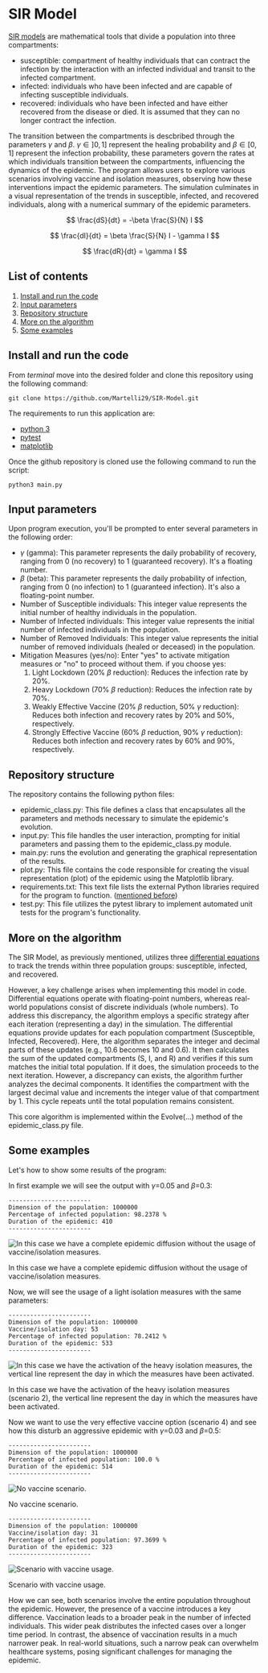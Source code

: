 # SIR Model

[SIR models](https://en.wikipedia.org/wiki/Compartmental_models_in_epidemiology) are mathematical tools that divide a population into three compartments:

- susceptible: compartment of healthy individuals that can contract the infection by the interaction with an infected individual and transit to the infected compartment.
- infected: individuals who have been infected and are capable of infecting susceptible individuals.
- recovered: individuals who have been infected and have either recovered from the disease or died. It is assumed that they can no longer contract the infection.

The transition between the compartments is descbribed through the parameters $\gamma$ and $\beta$.
$\gamma \in ]0,1]$ represent the healing probability and $\beta \in [0,1]$ represent the infection probability, these parameters govern the rates at which individuals transition between the compartments, influencing the dynamics of the epidemic.
The program allows users to explore various scenarios involving vaccine and isolation measures, observing how these interventions impact the epidemic parameters. The simulation culminates in a visual representation of the trends in susceptible, infected, and recovered individuals, along with a numerical summary of the epidemic parameters.

$$
\frac{dS}{dt} = -\beta \frac{S}{N} I
$$

$$
\frac{dI}{dt} = \beta \frac{S}{N} I - \gamma I
$$

$$
\frac{dR}{dt} = \gamma I
$$

## List of contents

1. [Install and run the code](https://github.com/Martelli29/SIR-Model#Install-and-run-the-code)
2. [Input parameters](https://github.com/Martelli29/SIR-Model#Input-parameters)
3. [Repository structure](https://github.com/Martelli29/SIR-Model#Repository-structure)
4. [More on the algorithm](https://github.com/Martelli29/SIR-Model#More-on-the-algorithm)
5. [Some examples](https://github.com/Martelli29/SIR-Model#Some-examples)

## Install and run the code

From _terminal_ move into the desired folder and clone this repository using the following command:

```shell
git clone https://github.com/Martelli29/SIR-Model.git
```

The requirements to run this application are:

- [python 3](https://www.python.org)
- [pytest](https://docs.pytest.org)
- [matplotlib](https://matplotlib.org)

Once the github repository is cloned use the following command to run the script:

```shell
python3 main.py
```

## Input parameters

Upon program execution, you'll be prompted to enter several parameters in the following order:

- $\gamma$ (gamma): This parameter represents the daily probability of recovery, ranging from 0 (no recovery) to 1 (guaranteed recovery). It's a floating number.
- $\beta$ (beta): This parameter represents the daily probability of infection, ranging from 0 (no infection) to 1 (guaranteed infection). It's also a floating-point number.
- Number of Susceptible individuals: This integer value represents the initial number of healthy individuals in the population.
- Number of Infected individuals: This integer value represents the initial number of infected individuals in the population.
- Number of Removed Individuals: This integer value represents the initial number of removed individuals (healed or deceased) in the population.
- Mitigation Measures (yes/no): Enter "yes" to activate mitigation measures or "no" to proceed without them.
    if you choose yes:
    1. Light Lockdown (20% $\beta$ reduction): Reduces the infection rate by 20%.
    2. Heavy Lockdown (70% $\beta$ reduction): Reduces the infection rate by 70%.
    3. Weakly Effective Vaccine (20% $\beta$ reduction, 50% $\gamma$ reduction): Reduces both infection and recovery rates by 20% and 50%, respectively.
    4. Strongly Effective Vaccine (60% $\beta$ reduction, 90% $\gamma$ reduction): Reduces both infection and recovery rates by 60% and 90%, respectively.

## Repository structure

The repository contains the following python files:

- epidemic_class.py: This file defines a class that encapsulates all the parameters and methods necessary to simulate the epidemic's evolution.
- input.py: This file handles the user interaction, prompting for initial parameters and passing them to the epidemic_class.py module.
- main.py: runs the evolution and generating the graphical representation of the results.
- plot.py: This file contains the code responsible for creating the visual representation (plot) of the epidemic using the Matplotlib library.
- requirements.txt: This text file lists the external Python libraries required for the program to function. ([mentioned before](https://github.com/Martelli29/SIR-Model#Install-and-run-the-code))
- test.py: This file utilizes the pytest library to implement automated unit tests for the program's functionality.

## More on the algorithm

The SIR Model, as previously mentioned, utilizes three [differential equations](https://github.com/Martelli29/SIR-Model) to track the trends within three population groups: susceptible, infected, and recovered.

However, a key challenge arises when implementing this model in code. Differential equations operate with floating-point numbers, whereas real-world populations consist of discrete individuals (whole numbers).
To address this discrepancy, the algorithm employs a specific strategy after each iteration (representing a day) in the simulation. The differential equations provide updates for each population compartment (Susceptible, Infected, Recovered). Here, the algorithm separates the integer and decimal parts of these updates (e.g., 10.6 becomes 10 and 0.6). It then calculates the sum of the updated compartments (S, I, and R) and verifies if this sum matches the initial total population. If it does, the simulation proceeds to the next iteration. However, a discrepancy can exists, the algorithm further analyzes the decimal components. It identifies the compartment with the largest decimal value and increments the integer value of that compartment by 1. This cycle repeats until the total population remains consistent.

This core algorithm is implemented within the Evolve(...) method of the epidemic_class.py file.

## Some examples

Let's how to show some results of the program:

In first example we will see the output with $\gamma$=0.05 and $\beta$=0.3:

```shell
-----------------------
Dimension of the population: 1000000
Percentage of infected population: 98.2378 %
Duration of the epidemic: 410
-----------------------
```

![In this case we have a complete epidemic diffusion without the usage of vaccine/isolation measures.](/Images/SimpleNoVaccineCase.png)

In this case we have a complete epidemic diffusion without the usage of vaccine/isolation measures.

Now, we will see the usage of a light isolation measures with the same parameters:

```shell
-----------------------
Dimension of the population: 1000000
Vaccine/isolation day: 53
Percentage of infected population: 78.2412 %
Duration of the epidemic: 533
-----------------------
```

![In this case we have the activation of the heavy isolation measures, the vertical line represent the day in which the measures have been activated.](/Images/IsolationCase.png)

In this case we have the activation of the heavy isolation measures (scenario 2), the vertical line represent the day in which the measures have been activated.

Now we want to use the very effective vaccine option (scenario 4) and see how this disturb an aggressive epidemic with $\gamma$=0.03 and $\beta$=0.5:

```shell
-----------------------
Dimension of the population: 1000000
Percentage of infected population: 100.0 %
Duration of the epidemic: 514
-----------------------
```

![No vaccine scenario.](/Images/HeavyScenarioNoVaccine.png)

No vaccine scenario.

```shell
-----------------------
Dimension of the population: 1000000
Vaccine/isolation day: 31
Percentage of infected population: 97.3699 %
Duration of the epidemic: 323
-----------------------
```

![Scenario with vaccine usage.](/Images/HeavyScenarioWithVaccine.png)

Scenario with vaccine usage.

How we can see, both scenarios involve the entire population throughout the epidemic. However, the presence of a vaccine introduces a key difference. Vaccination leads to a broader peak in the number of infected individuals. This wider peak distributes the infected cases over a longer time period.
In contrast, the absence of vaccination results in a much narrower peak. In real-world situations, such a narrow peak can overwhelm healthcare systems, posing significant challenges for managing the epidemic.
